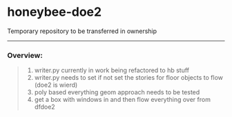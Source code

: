 # honeybee-doe2

Temporary repository to be transferred in ownership <br>
***
### Overview:
>  1. writer.py currently in work being refactored to hb stuff <br>
>  2. writer.py needs to set if not set the stories for floor objects to flow (doe2 is wierd)<br>
>  3. poly based everything geom approach needs to be tested <br>
>  4. get a box with windows in and then flow everything over from dfdoe2
